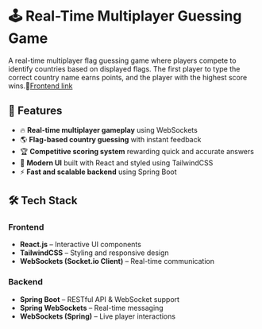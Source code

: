 # 🕹️ Real-Time Multiplayer Guessing Game

A real-time multiplayer flag guessing game where players compete to identify countries based on displayed flags. The first player to type the correct country name earns points, and the player with the highest score wins.🔗[Frontend link](https://github.com/advaith-1001/guessing-game-frontend)

## 🚀 Features

- 🔥 **Real-time multiplayer gameplay** using WebSockets  
- 🌎 **Flag-based country guessing** with instant feedback    
- 🏆 **Competitive scoring system** rewarding quick and accurate answers  
- 🎨 **Modern UI** built with React and styled using TailwindCSS  
- ⚡ **Fast and scalable backend** using Spring Boot  

## 🛠️ Tech Stack

### Frontend
- **React.js** – Interactive UI components  
- **TailwindCSS** – Styling and responsive design  
- **WebSockets (Socket.io Client)** – Real-time communication  

### Backend
- **Spring Boot** – RESTful API & WebSocket support  
- **Spring WebSockets** – Real-time messaging   
- **WebSockets (Spring)** – Live player interactions  
